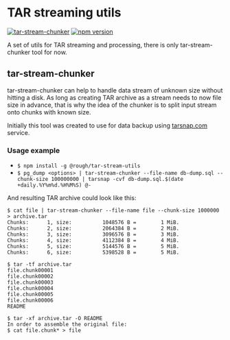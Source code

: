 # TAR streaming utils

[![tar-stream-chunker](https://github.com/ihoro/rough-tar-stream-utils/workflows/tar-stream-chunker/badge.svg)](link=https://github.com/ihoro/rough-tar-stream-utils/actions?query=workflow%3Atar-stream-chunker)
[![npm version](https://badge.fury.io/js/%40rough%2Ftar-stream-utils.svg)](https://badge.fury.io/js/%40rough%2Ftar-stream-utils)

A set of utils for TAR streaming and processing, there is only
tar-stream-chunker tool for now.

## tar-stream-chunker

tar-stream-chunker can help to handle data stream of unknown size without
hitting a disk. As long as creating TAR archive as a stream needs to now
file size in advance, that is why the idea of the chunker is to split input
stream onto chunks with known size.

Initially this tool was created to use for data backup using [tarsnap.com](https://tarsnap.com)
service.

### Usage example

- `$ npm install -g @rough/tar-stream-utils`
- `$ pg_dump <options> | tar-stream-chunker --file-name db-dump.sql --chunk-size 100000000 | tarsnap -cvf db-dump.sql.$(date +daily.%Y%m%d.%H%M%S) @-`

And resulting TAR archive could look like this:
```
$ cat file | tar-stream-chunker --file-name file --chunk-size 1000000 > archive.tar
Chunks:      1, size:          1048576 B =        1 MiB.
Chunks:      2, size:          2064384 B =        2 MiB.
Chunks:      3, size:          3096576 B =        3 MiB.
Chunks:      4, size:          4112384 B =        4 MiB.
Chunks:      5, size:          5144576 B =        5 MiB.
Chunks:      6, size:          5398528 B =        5 MiB.

$ tar -tf archive.tar
file.chunk00001
file.chunk00002
file.chunk00003
file.chunk00004
file.chunk00005
file.chunk00006
README

$ tar -xf archive.tar -O README
In order to assemble the original file:
$ cat file.chunk* > file
```

